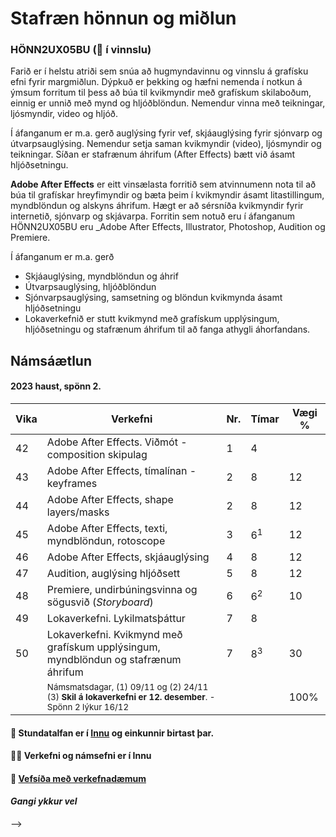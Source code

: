 # Stafræn hönnun og miðlun

### HÖNN2UX05BU (👋 í vinnslu)

Farið er í helstu atriði sem snúa að hugmyndavinnu og vinnslu á grafísku efni fyrir margmiðlun. Dýpkuð er þekking og hæfni nemenda í notkun á  ýmsum forritum til þess að búa til kvikmyndir með grafískum skilaboðum, einnig er unnið með mynd og hljóðblöndun. Nemendur vinna með teikningar, ljósmyndir, video og hljóð.

Í áfanganum er m.a. gerð auglýsing fyrir vef, skjáauglýsing fyrir sjónvarp og útvarpsauglýsing. Nemendur setja saman kvikmyndir (video), ljósmyndir og teikningar. Síðan er stafrænum áhrifum (After Effects) bætt við ásamt hljóðsetningu. 

**Adobe After Effects** er eitt vinsælasta forritið sem atvinnumenn nota til að búa til grafískar hreyfimyndir og bæta þeim í kvikmyndir ásamt litastillingum, myndblöndun og alskyns áhrifum. Hægt er að sérsníða kvikmyndir fyrir internetið, sjónvarp og skjávarpa. Forritin sem notuð eru í áfanganum HÖNN2UX05BU eru _Adobe After Effects, Illustrator, Photoshop, Audition og Premiere.

Í áfanganum er m.a. gerð 

- Skjáauglýsing, myndblöndun og áhrif
- Útvarpsauglýsing, hljóðblöndun
- Sjónvarpsauglýsing, samsetning og blöndun kvikmynda ásamt hljóðsetningu
- Lokaverkefnið er stutt kvikmynd með grafískum upplýsingum, hljóðsetningu og stafrænum áhrifum til að fanga athygli áhorfandans. 

## Námsáætlun

#### 2023 haust, spönn 2. 

| Vika  | Verkefni  | Nr. | Tímar | Vægi % |
|---|---|---|---|---|
| 42 | Adobe After Effects. Viðmót - composition skipulag | 1 | 4  |  |
| 43 | Adobe After Effects, tímalínan - keyframes | 2  | 8  | 12  |
| 44 | Adobe After Effects, shape layers/masks | 2  | 8  | 12  |
| 45 | Adobe After Effects, texti, myndblöndun, rotoscope | 3  | 6<sup>1</sup> | 12 |
| 46 | Adobe After Effects, skjáauglýsing | 4  | 8  | 12  |
| 47 | Audition, auglýsing hljóðsett  | 5  | 8  | 12  |
| 48 | Premiere, undirbúningsvinna og sögusvið (_Storyboard_) | 6  | 6<sup>2</sup> | 10  |
| 49 | Lokaverkefni. Lykilmatsþáttur | 7  | 8 |   |
| 50 | Lokaverkefni. Kvikmynd með grafískum upplýsingum, myndblöndun og stafrænum áhrifum | 7 | 8<sup>3</sup> | 30  |
|   | <sub>Námsmatsdagar, (1) 09/11 og (2) 24/11<br>(3) **Skil á lokaverkefni er 12. desember**. - Spönn 2 lýkur  16/12 </sub> |  |  | 100%  |


#### 🧙 Stundatalfan er í [Innu](https://r.inna.is/) og einkunnir birtast þar.

#### 👩‍💻 Verkefni og námsefni er í Innu

#### 🌈 [Vefsíða með verkefnadæmum](https://margmidlun.github.io/)

####  _Gangi ykkur vel_ 

-->
